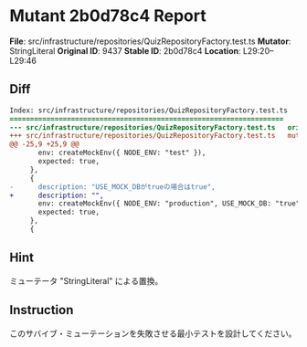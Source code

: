 # Mutant 2b0d78c4 Report

**File**: src/infrastructure/repositories/QuizRepositoryFactory.test.ts
**Mutator**: StringLiteral
**Original ID**: 9437
**Stable ID**: 2b0d78c4
**Location**: L29:20–L29:46

## Diff

```diff
Index: src/infrastructure/repositories/QuizRepositoryFactory.test.ts
===================================================================
--- src/infrastructure/repositories/QuizRepositoryFactory.test.ts	original
+++ src/infrastructure/repositories/QuizRepositoryFactory.test.ts	mutated #9437
@@ -25,9 +25,9 @@
       env: createMockEnv({ NODE_ENV: "test" }),
       expected: true,
     },
     {
-      description: "USE_MOCK_DBがtrueの場合はtrue",
+      description: "",
       env: createMockEnv({ NODE_ENV: "production", USE_MOCK_DB: "true" }),
       expected: true,
     },
     {
```

## Hint

ミューテータ "StringLiteral" による置換。

## Instruction

このサバイブ・ミューテーションを失敗させる最小テストを設計してください。
